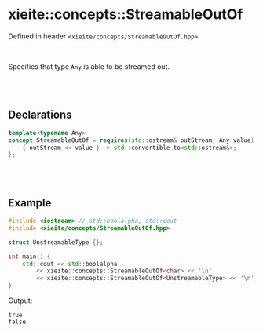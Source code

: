 # xieite::concepts::StreamableOutOf
Defined in header `<xieite/concepts/StreamableOutOf.hpp>`

<br/>

Specifies that type `Any` is able to be streamed out.

<br/><br/>

## Declarations
```cpp
template<typename Any>
concept StreamableOutOf = requires(std::ostream& outStream, Any value) {
	{ outStream << value } -> std::convertible_to<std::ostream&>;
};
```

<br/><br/>

## Example
```cpp
#include <iostream> // std::boolalpha, std::cout
#include <xieite/concepts/StreamableOutOf.hpp>

struct UnstreamableType {};

int main() {
	std::cout << std::boolalpha
		<< xieite::concepts::StreamableOutOf<char> << '\n'
		<< xieite::concepts::StreamableOutOf<UnstreamableType> << '\n';
}
```
Output:
```
true
false
```
